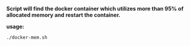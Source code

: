 **Script will find the docker container which utilizes more than 95% of allocated memory and restart the container.**

**usage:**
```
./docker-mem.sh
```
